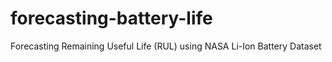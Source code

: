 # forecasting-battery-life
Forecasting Remaining Useful Life (RUL) using NASA Li-Ion Battery Dataset